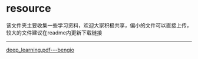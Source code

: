 # resource
该文件夹主要收集一些学习资料，欢迎大家积极共享，偏小的文件可以直接上传，较大的文件建议在readme内更新下载链接

***
[deep_learning.pdf---bengio](http://vdisk.weibo.com/s/cYgSG45Bd1zCe)
